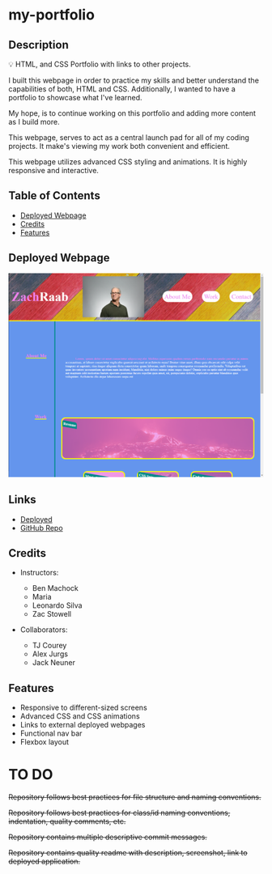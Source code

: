 # my-portfolio

## Description

💡 HTML, and CSS Portfolio with links to other projects.

I built this webpage in order to practice my skills and better understand the capabilities of both, HTML and CSS. Additionally, I wanted to have a portfolio to showcase what I've learned.

My hope, is to continue working on this portfolio and adding more content as I build more.

This webpage, serves to act as a central launch pad for all of my coding projects. It make's viewing my work both convenient and efficient.

This webpage utilizes advanced CSS styling and animations. It is highly responsive and interactive.

## Table of Contents

- [Deployed Webpage](#Deployed-Webpage)
- [Credits](#Credits)
- [Features](#Features)

## Deployed Webpage

![Screenshot](./assets/Screenshot.png)

## Links

- [Deployed](https://zachraab.github.io/my-portfolio/)
- [GitHub Repo](https://github.com/zachraab/my-portfolio)

## Credits

- Instructors:

  - Ben Machock
  - Maria
  - Leonardo Silva
  - Zac Stowell

- Collaborators:

  - TJ Courey
  - Alex Jurgs
  - Jack Neuner

## Features

- Responsive to different-sized screens
- Advanced CSS and CSS animations
- Links to external deployed webpages
- Functional nav bar
- Flexbox layout

# TO DO

~~Repository follows best practices for file structure and naming conventions.~~

~~Repository follows best practices for class/id naming conventions, indentation, quality comments, etc.~~

~~Repository contains multiple descriptive commit messages.~~

~~Repository contains quality readme with description, screenshot, link to deployed application.~~
